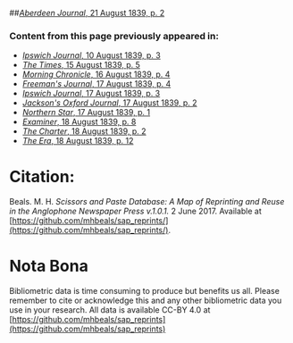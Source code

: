 ##[*Aberdeen Journal*, 21 August 1839, p. 2](https://mhbeals.github.io/sap_html/Aberdeen-Journal/Aberdeen-Journal-21-August-1839-p-2)

### Content from this page previously appeared in:
+ [*Ipswich Journal*, 10 August 1839, p. 3](https://mhbeals.github.io/sap_html/Ipswich-Journal/Ipswich-Journal-10-August-1839-p-3)
+ [*The Times*, 15 August 1839, p. 5](https://mhbeals.github.io/sap_html/The-Times/The-Times-15-August-1839-p-5)
+ [*Morning Chronicle*, 16 August 1839, p. 4](https://mhbeals.github.io/sap_html/Morning-Chronicle/Morning-Chronicle-16-August-1839-p-4)
+ [*Freeman's Journal*, 17 August 1839, p. 4](https://mhbeals.github.io/sap_html/Freeman's-Journal/Freeman's-Journal-17-August-1839-p-4)
+ [*Ipswich Journal*, 17 August 1839, p. 3](https://mhbeals.github.io/sap_html/Ipswich-Journal/Ipswich-Journal-17-August-1839-p-3)
+ [*Jackson's Oxford Journal*, 17 August 1839, p. 2](https://mhbeals.github.io/sap_html/Jackson's-Oxford-Journal/Jackson's-Oxford-Journal-17-August-1839-p-2)
+ [*Northern Star*, 17 August 1839, p. 1](https://mhbeals.github.io/sap_html/Northern-Star/Northern-Star-17-August-1839-p-1)
+ [*Examiner*, 18 August 1839, p. 8](https://mhbeals.github.io/sap_html/Examiner/Examiner-18-August-1839-p-8)
+ [*The Charter*, 18 August 1839, p. 2](https://mhbeals.github.io/sap_html/The-Charter/The-Charter-18-August-1839-p-2)
+ [*The Era*, 18 August 1839, p. 12](https://mhbeals.github.io/sap_html/The-Era/The-Era-18-August-1839-p-12)
                    
# Citation: 

Beals. M. H. *Scissors and Paste Database: A Map of Reprinting and Reuse in the Anglophone Newspaper Press v.1.0.1.* 2 June 2017. Available at [https://github.com/mhbeals/sap_reprints/](https://github.com/mhbeals/sap_reprints/). 
                    
# Nota Bona

Bibliometric data is time consuming to produce but benefits us all. Please remember to cite or acknowledge this and any other bibliometric data you use in your research. All data is available CC-BY 4.0 at [https://github.com/mhbeals/sap_reprints](https://github.com/mhbeals/sap_reprints)